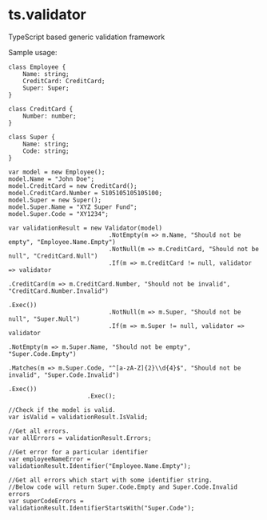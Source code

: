 # ts.validator

TypeScript based generic validation framework

Sample usage:

    class Employee {
        Name: string;
        CreditCard: CreditCard;
        Super: Super;
    }

    class CreditCard {
        Number: number;
    }

    class Super {
        Name: string;
        Code: string;
    }

    var model = new Employee();
    model.Name = "John Doe";
    model.CreditCard = new CreditCard();
    model.CreditCard.Number = 5105105105105100;
    model.Super = new Super();
    model.Super.Name = "XYZ Super Fund";
    model.Super.Code = "XY1234";

    var validationResult = new Validator(model)                              
                                .NotEmpty(m => m.Name, "Should not be empty", "Employee.Name.Empty")
                                .NotNull(m => m.CreditCard, "Should not be null", "CreditCard.Null")
                                .If(m => m.CreditCard != null, validator => validator
                                                                                .CreditCard(m => m.CreditCard.Number, "Should not be invalid", "CreditCard.Number.Invalid")
                                                                            .Exec())
                                .NotNull(m => m.Super, "Should not be null", "Super.Null")
                                .If(m => m.Super != null, validator => validator
                                                                            .NotEmpty(m => m.Super.Name, "Should not be empty", "Super.Code.Empty")
                                                                            .Matches(m => m.Super.Code, "^[a-zA-Z]{2}\\d{4}$", "Should not be invalid", "Super.Code.Invalid")
                                                                        .Exec())
                          .Exec();

    //Check if the model is valid.
    var isValid = validationResult.IsValid;

    //Get all errors.
    var allErrors = validationResult.Errors;

    //Get error for a particular identifier
    var employeeNameError = validationResult.Identifier("Employee.Name.Empty");

    //Get all errors which start with some identifier string. 
    //Below code will return Super.Code.Empty and Super.Code.Invalid errors
    var superCodeErrors = validationResult.IdentifierStartsWith("Super.Code");                          
